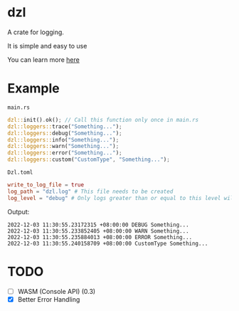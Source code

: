 # dzl

A crate for logging.

It is simple and easy to use

You can learn more [here](https://github.com/za-songguo/dzl "Github")

# Example

`main.rs`

```rust
dzl::init().ok(); // Call this function only once in main.rs
dzl::loggers::trace("Something...");
dzl::loggers::debug("Something...");
dzl::loggers::info("Something...");
dzl::loggers::warn("Something...");
dzl::loggers::error("Something...");
dzl::loggers::custom("CustomType", "Something...");
```

`Dzl.toml`

```toml
write_to_log_file = true
log_path = "dzl.log" # This file needs to be created
log_level = "debug" # Only logs greater than or equal to this level will be printed and written to the log file
```

Output:

```
2022-12-03 11:30:55.23172315 +08:00:00 DEBUG Something...
2022-12-03 11:30:55.233852405 +08:00:00 WARN Something...
2022-12-03 11:30:55.235884013 +08:00:00 ERROR Something...
2022-12-03 11:30:55.240158709 +08:00:00 CustomType Something...
```

# TODO

- [ ] WASM (Console API) (0.3)
- [x] Better Error Handling
